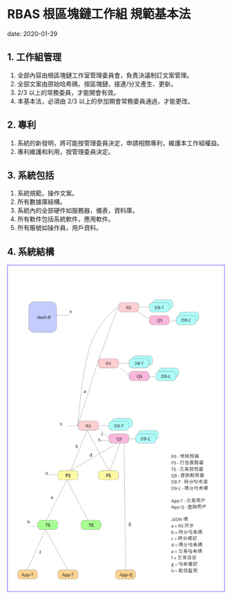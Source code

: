 <!-- headings -->

# RBAS 根區塊鏈工作組 規範基本法

date: 2020-01-29

## 1. 工作組管理

1. 全部內容由根區塊鏈工作室管理委員會，負責決議制訂文案管理。
1. 全部文案由原始哈希碼，按區塊鏈，接連/分叉產生、更新。
1. 2/3 以上的常務委員，才能開會有效。
1. 本基本法，必須由 2/3 以上的參加開會常務委員通過，才能更改。

## 2. 專利

1. 系統的新發明，將可能按管理委員決定，申請相關專利，維護本工作組權益。
1. 專利維護和利用，按管理委員決定。

## 3. 系統包括

1. 系統規範，操作文案。
1. 所有數據庫結構。
1. 系統內的全部硬件如服務器，儀表，資料庫。
1. 所有軟件包括系統軟件，應用軟件。
1. 所有賬號如操作員，用戶資料。

## 4. 系統結構

![46c5d42f4bc32552c63baafbbb5eed688e98bd10a16b758db8144f9b5f31245e](rbas_spec_layout.PNG)
